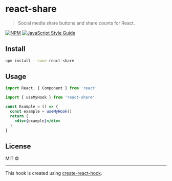 # react-share

> Social media share buttons and share counts for React.

[![NPM](https://img.shields.io/npm/v/react-share.svg)](https://www.npmjs.com/package/react-share) [![JavaScript Style Guide](https://img.shields.io/badge/code_style-standard-brightgreen.svg)](https://standardjs.com)

## Install

```bash
npm install --save react-share
```

## Usage

```jsx
import React, { Component } from 'react'

import { useMyHook } from 'react-share'

const Example = () => {
  const example = useMyHook()
  return (
    <div>{example}</div>
  )
}
```

## License

MIT © [](https://github.com/)

---

This hook is created using [create-react-hook](https://github.com/hermanya/create-react-hook).
